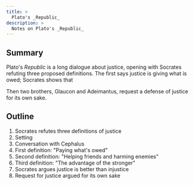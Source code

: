 ```yaml
---
title: >
  Plato's _Republic_
description: >
  Notes on Plato's _Republic_
---
```


## Summary

Plato's _Republic_ is a long dialogue about justice, opening with Socrates refuting three proposed definitions. The first says justice is giving what is owed; Socrates shows that 

Then two brothers, Glaucon and Adeimantus, request a defense of justice for its own sake.

## Outline

1. Socrates refutes three definitions of justice
  1. Setting
  2. Conversation with Cephalus
  3. First definition: "Paying what's owed"
  4. Second definition: "Helping friends and harming enemies"
  5. Third definition: "The advantage of the stronger"
  6. Socrates argues justice is better than injustice
2. Request for justice argued for its own sake
